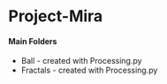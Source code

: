 # Project-Mira
#### Main Folders
- Ball - created with Processing.py
- Fractals - created with Processing.py